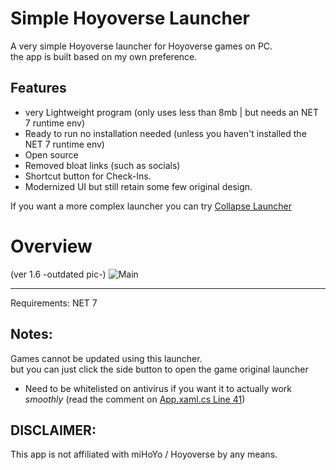# Simple Hoyoverse Launcher
A very simple Hoyoverse launcher for Hoyoverse games on PC.<br>
the app is built based on my own preference.

## Features
- very Lightweight program (only uses less than 8mb | but needs an NET 7 runtime env)
- Ready to run no installation needed (unless you haven't installed the NET 7 runtime env)
- Open source
- Removed bloat links (such as socials)
- Shortcut button for Check-Ins.
- Modernized UI but still retain some few original design.

If you want a more complex launcher you can try [Collapse Launcher](https://github.com/neon-nyan/Collapse)

# Overview
(ver 1.6 -outdated pic-)
![Main](readme/overview.png)

---

Requirements: NET 7<br>

## Notes:
Games cannot be updated using this launcher.<br>
but you can just click the side button to open the game original launcher<br>
 - Need to be whitelisted on antivirus if you want it to actually work *smoothly* (read the comment on [App.xaml.cs Line 41](https://github.com/IchimakiKasura/HoyoLauncher/blob/master/src/App.xaml.cs#L41))

## DISCLAIMER:
This app is not affiliated with miHoYo / Hoyoverse by any means.